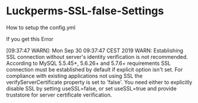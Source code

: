 # Luckperms-SSL-false-Settings


How to setup the config.yml



If you get this Error

[09:37:47 WARN]: Mon Sep 30 09:37:47 CEST 2019 WARN: Establishing SSL connection without server's identity verification is not recommended. According to MySQL 5.5.45+, 5.6.26+ and 5.7.6+ requirements SSL connection must be established by default if explicit option isn't set. For compliance with existing applications not using SSL the verifyServerCertificate property is set to 'false'. You need either to explicitly disable SSL by setting useSSL=false, or set useSSL=true and provide truststore for server certificate verification.



